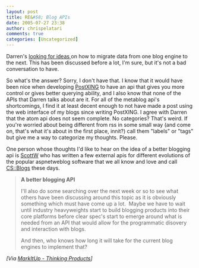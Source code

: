 ```yaml
---
layout: post
title: RE&#58; Blog APIs
date: 2005-07-27 23:38
author: chrispelatari
comments: true
categories: [Uncategorized]
---
```


<p>Darren's <a href="http://markitup.com/Posts/Post.aspx?postId=823c0159-e081-46a7-ba96-b212aed5df26">looking
for ideas </a>on how to migrate data from one blog engine to the next. This has
been discussed before a lot, I'm sure, but it's not a bad conversation to
have.</p>
<p>So what's the answer? Sorry, I don't have that. I know that it would have
been nice when developing <a href="http://PostXING.url123.com/main">PostXING</a> to have an api that
gives you more control or gives better querying ability, and I also know that
none of the APIs that Darren talks about are it. For all of the metablog api's
shortcomings, I find it at least decent enough to not have made a post using the
web interface of my blogs since writing PostXING. I agree with Darren that the
atom api does not seem complete. No categories? That's weird. If you're worried
about being different from rss in some small way (and come on, that's what it's
about in the first place, innit?) call them "labels" or "tags" but give me a way
to categorize my thoughts. Please.</p>
<p>One person whose thoughts I'd like to hear on the idea of a better blogging
api is <a href="http://scottwater.com/blog">ScottW</a> who has written a
few external apis for different evolutions of the popular aspnetweblog software
that we all know and love and call <a href="http://communityserver.org">CS::Blogs</a> these days. <img alt="" hspace="0" src="http://www.chrisfrazier.net/blog/emoticons/emotion-1.gif" align="baseline" border="0" /></p>
<blockquote>
  <p><strong>A better blogging API</strong></p>
  <p>I'll also do some searching over the next week or so to see what others
  have been discussing around this topic as it is obviously something which must
  have come up a lot.  Maybe we have to wait until industry heavyweights
  start to build blogging products into their core platforms before clear spec's
  start to emerge around what is needed from an API that would allow for the
  programmatic disovery and interaction with blogs.  </p>
  <p>And then, who knows how long it will take for the current blog engines to
  implement that?</p></blockquote><i>[Via <a href="http://MarkItUp.com/Posts/Post.aspx?postId=823c0159-e081-46a7-ba96-b212aed5df26">MarkItUp
- Thinking Products</a>]</i>
